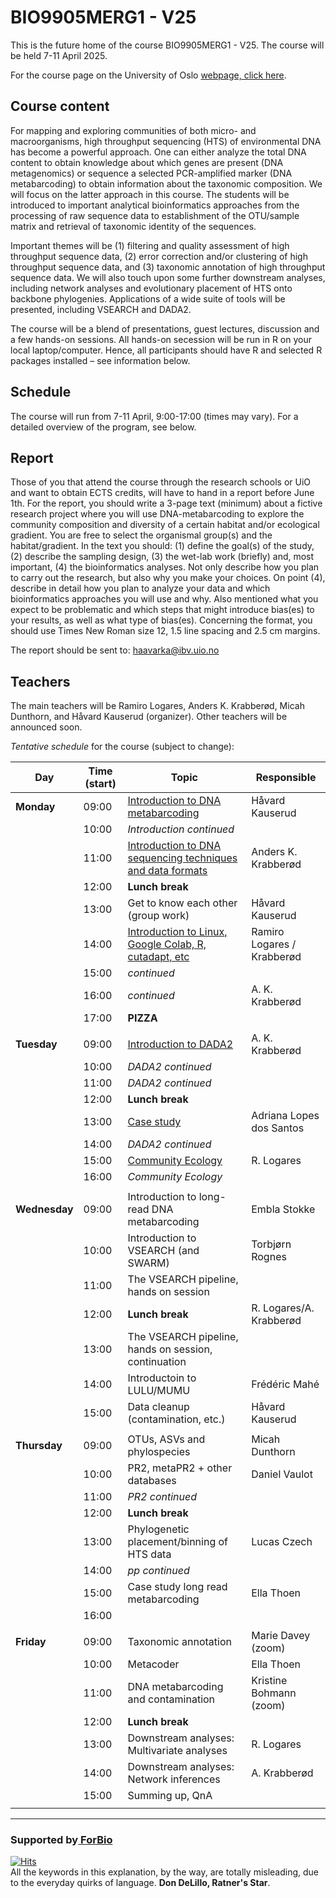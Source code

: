 # BIO9905MERG1 - V25
This is the future home of the course BIO9905MERG1 - V25. The course will be held 7-11 April 2025. 

For the course page on the University of Oslo [webpage, click here](https://www.uio.no/studier/emner/matnat/ibv/BIO9905MERG1/).

## Course content
For mapping and exploring communities of both micro- and macroorganisms, high throughput sequencing (HTS) of environmental DNA has become a powerful approach. One can either analyze the total DNA content to obtain knowledge about which genes are present (DNA metagenomics) or sequence a selected PCR-amplified marker (DNA metabarcoding) to obtain information about the taxonomic composition. We will focus on the latter approach in this course. The students will be introduced to important analytical bioinformatics approaches from the processing of raw sequence data to establishment of the OTU/sample matrix and retrieval of taxonomic identity of the sequences.

Important themes will be (1) filtering and quality assessment of high throughput sequence data, (2) error correction and/or clustering of high throughput sequence data, and (3) taxonomic annotation of high throughput sequence data. We will also touch upon some further downstream analyses, including network analyses and evolutionary placement of HTS onto backbone phylogenies. Applications of a wide suite of tools will be presented, including VSEARCH and DADA2.

The course will be a blend of presentations, guest lectures, discussion and a few hands-on sessions. All hands-on secession will be run in R on your local laptop/computer. Hence, all participants should have R and selected R packages installed – see information below.

## Schedule

The course will run from 7-11 April, 9:00-17:00 (times may vary). For a detailed overview of the program, see below.

## Report
Those of you that attend the course through the research schools or UiO and want to obtain ECTS credits, will have to hand in a report before June 1th.
For the report, you should write a 3-page text (minimum) about a fictive research project where you will use DNA-metabarcoding to explore the community composition and diversity of a certain habitat and/or ecological gradient. You are free to select the organismal group(s) and the habitat/gradient. In the text you should: (1) define the goal(s) of the study, (2) describe the sampling design, (3) the wet-lab work (briefly) and, most important, (4) the bioinformatics analyses. Not only describe how you plan to carry out the research, but also why you make your choices. On point (4), describe in detail how you plan to analyze your data and which bioinformatics approaches you will use and why. Also mentioned what you expect to be problematic and which steps that might introduce bias(es) to your results, as well as what type of bias(es). Concerning the format, you should use Times New Roman size 12, 1.5 line spacing and 2.5 cm margins.

The report should be sent to: haavarka@ibv.uio.no

## Teachers
The main teachers will be Ramiro Logares, Anders K. Krabberød, Micah Dunthorn, and Håvard Kauserud (organizer). Other teachers will be announced soon.

*Tentative schedule* for the course (subject to change):

| Day           | Time (start) | Topic                                                                          | Responsible                |
| ------------- | ------------ | ------------------------------------------------------------------------------ | -------------------------- |
| **Monday**    | 09:00        | [Introduction to DNA metabarcoding](./Lectures/Lecture_pdfs/Intro_lecture.pdf) | Håvard Kauserud            |
|               | 10:00        | *Introduction continued*                                                       |                            |
|               | 11:00        | [Introduction to DNA sequencing techniques and data formats ]()                | Anders K. Krabberød        |
|               | 12:00        | **Lunch break**                                                                |                            |
|               | 13:00        | Get to know each other (group work)                                            | Håvard Kauserud            |
|               | 14:00        | [Introduction to Linux, Google Colab, R, cutadapt, etc ](./Lectures)           | Ramiro Logares / Krabberød |
|               | 15:00        | *continued*                                                                    |                            |
|               | 16:00        | *continued*                                                                    | A. K. Krabberød            |
|               | 17:00        | **PIZZA**                                                                      |                            |
|               |              |                                                                                |                            |
| **Tuesday**   | 09:00        | [Introduction to DADA2](Dada2_Pipeline)                                        | A. K. Krabberød            |
|               | 10:00        | *DADA2 continued*                                                              |                            |
|               | 11:00        | *DADA2 continued*                                                              |                            |
|               | 12:00        | **Lunch break**                                                                |                            |
|               | 13:00        | [Case study]()                                                                 | Adriana Lopes dos Santos   |
|               | 14:00        | *DADA2 continued*                                                              |                            |
|               | 15:00        | [Community Ecology](./Lectures/community.ecology.intro/)                       | R. Logares                 |
|               | 16:00        | *Community Ecology*                                                            |                            |
|               |              |                                                                                |                            |
| **Wednesday** | 09:00        | Introduction to long-read DNA metabarcoding                                    | Embla Stokke               |
|               | 10:00        | Introduction to VSEARCH (and SWARM)                                            | Torbjørn Rognes            |
|               | 11:00        | The VSEARCH pipeline, hands on session                                         |                            |
|               | 12:00        | **Lunch break**                                                                | R. Logares/A. Krabberød    |
|               | 13:00        | The VSEARCH pipeline, hands on session, continuation                           |                            |
|               | 14:00        | Introductoin to LULU/MUMU                                                      | Frédéric Mahé              |
|               | 15:00        | Data cleanup (contamination, etc.)                                             | Håvard Kauserud            |
|               |              |                                                                                |                            |
| **Thursday**  | 09:00        | OTUs, ASVs and phylospecies                                                    | Micah Dunthorn             |
|               | 10:00        | PR2, metaPR2 + other databases                                                 | Daniel Vaulot              |
|               | 11:00        | *PR2 continued*                                                                |                            |
|               | 12:00        | **Lunch break**                                                                |                            |
|               | 13:00        | Phylogenetic placement/binning of HTS data                                     | Lucas Czech                |
|               | 14:00        | *pp continued*                                                                 |                            |
|               | 15:00        | Case study long read metabarcoding                                             | Ella Thoen                 |
|               | 16:00        |                                                                                |                            |
|               |              |                                                                                |                            |
| **Friday**    | 09:00        | Taxonomic annotation                                                           | Marie Davey (zoom)         |
|               | 10:00        | Metacoder                                                                      | Ella Thoen                 |
|               | 11:00        | DNA metabarcoding and contamination                                            | Kristine Bohmann (zoom)    |
|               | 12:00        | **Lunch break**                                                                |                            |
|               | 13:00        | Downstream analyses: Multivariate analyses                                     | R. Logares                 |
|               | 14:00        | Downstream analyses: Network inferences                                        | A. Krabberød               |
|               | 15:00        | Summing up, QnA                                                                |                            |
|               |              |                                                                                |                            |


 ----
### Supported by[ ForBio](https://www.forbio.uio.no/)
[![Hits](https://hits.seeyoufarm.com/api/count/incr/badge.svg?url=https%3A%2F%2Fgithub.com%2Fkrabberod%2FBIO9905MERG1_V25&count_bg=%23C83DB3&title_bg=%23555555&icon=&icon_color=%23E7E7E7&title=hits&edge_flat=false)](https://hits.seeyoufarm.com)  
All the keywords in this explanation, by the way, are totally misleading, due to the everyday quirks of language. **Don DeLillo, Ratner's Star**.
